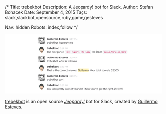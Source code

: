 /*
Title: trebekbot
Description: A Jeopardy! bot for Slack.
Author: Stefan Bohacek
Date: September 4, 2015
Tags: slack,slackbot,opensource,ruby,game,gesteves

Nav: hidden
Robots: index,follow
*/

[![](/content/bots/slackbots/images/trebekbot.png)](https://github.com/gesteves/trebekbot)

[trebekbot](https://github.com/gesteves/trebekbot) is an open source [*Jeopardy!*](https://en.wikipedia.org/wiki/Jeopardy!) bot for Slack, created by [Guillermo Esteves](https://twitter.com/gesteves).